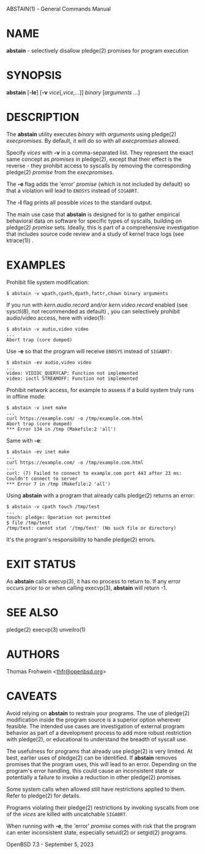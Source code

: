 ABSTAIN(1) - General Commands Manual

# NAME

**abstain** - selectively disallow
pledge(2)
promises for program execution

# SYNOPSIS

**abstain**
\[**-le**]
\[**-v**&nbsp;*vice*\[*,vice,...*]]
*binary*&nbsp;\[*arguments*&nbsp;*...*]

# DESCRIPTION

The
**abstain**
utility executes
*binary*
with
*arguments*
using
pledge(2)
*execpromises*.
By default, it will do so with all
*execpromises*
allowed.

Specify
*vices*
with
**-v**
in a comma-separated list.
They represent the exact same concept as
*promises*
in
pledge(2),
except that their effect is the reverse - they
prohibit
access to syscalls by removing the corresponding
pledge(2)
*promise*
from the
*execpromises*.

The
**-e**
flag adds the
'error'
*promise*
(which is not included by default)
so that a violation will lead to
`ENOSYS`
instead of
`SIGABRT`.

The
**-l**
flag prints all possible
*vices*
to the standard output.

The main use case that
**abstain**
is designed for is to gather empirical behavioral data on software for specific types of syscalls, building on
pledge(2)
*promise*
sets. Ideally, this is part of a comprehensive investigation that includes source code review and a study of kernel trace logs
(see
ktrace(1))
.

# EXAMPLES

Prohibit file system modification:

	$ abstain -v wpath,cpath,dpath,fattr,chown binary arguments

If you run with
*kern.audio.record*
and/or
*kern.video.record*
enabled
(see
sysctl(8),
not recommended as default)
,
you can selectively prohibit audio/video access, here with
video(1):

	$ abstain -v audio,video video
	...
	Abort trap (core dumped)

Use
**-e**
so that the program will receive
`ENOSYS`
instead of
`SIGABRT:`

	$ abstain -ev audio,video video
	...
	video: VIDIOC_QUERYCAP: Function not implemented
	video: ioctl STREAMOFF: Function not implemented

Prohibit network access, for example to assess if a build system truly runs in offline mode:

	$ abstain -v inet make
	...
	curl https://example.com/ -o /tmp/example.com.html
	Abort trap (core dumped)
	*** Error 134 in /tmp (Makefile:2 'all')

Same with
**-e**:

	$ abstain -ev inet make
	...
	curl https://example.com/ -o /tmp/example.com.html
	...
	curl: (7) Failed to connect to example.com port 443 after 23 ms: Couldn't connect to server
	*** Error 7 in /tmp (Makefile:2 'all')

Using
**abstain**
with a program that already calls
pledge(2)
returns an error:

	$ abstain -v cpath touch /tmp/test
	...
	touch: pledge: Operation not permitted
	$ file /tmp/test
	/tmp/test: cannot stat '/tmp/test' (No such file or directory)

It's the program's responsibility to handle
pledge(2)
errors.

# EXIT STATUS

As
**abstain**
calls
execvp(3),
it has no process to return to. If any error occurs prior to or when calling
execvp(3),
**abstain**
will return -1.

# SEE ALSO

pledge(2)
execvp(3)
unveilro(1)

# AUTHORS

Thomas Frohwein &lt;[thfr@openbsd.org](mailto:thfr@openbsd.org)&gt;

# CAVEATS

Avoid relying on
**abstain**
to restrain your programs. The use of
pledge(2)
modification inside the program source is a superior option wherever feasible. The intended use cases are investigation of external program behavior as part of a development process to add more robust restriction with
pledge(2),
or educational to understand the breadth of syscall use.

The usefulness for programs that already use
pledge(2)
is very limited. At best, earlier uses of
pledge(2)
can be identified. If
**abstain**
removes promises that the program uses, this will lead to an error. Depending on the program's error handling, this could cause an inconsistent state or potentially a failure to invoke a reduction in other
pledge(2)
promises.

Some system calls when allowed still have restrictions applied to them. Refer to
pledge(2)
for details.

Programs violating their
pledge(2)
restrictions by invoking syscalls from one of the
*vices*
are killed with uncatchable
`SIGABRT`.

When running with
**-e**,
the
'error'
*promise*
comes with risk that the program can enter inconsistent state, especially
setuid(2)
or
setgid(2)
programs.

OpenBSD 7.3 - September 5, 2023
